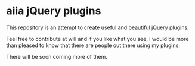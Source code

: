 aiia jQuery plugins
===================

This repository is an attempt to create useful and beautiful jQuery plugins.

Feel free to contribute at will and if you like what you see, I would be more than pleased to know that there are people out there using my plugins. 

There will be soon coming more of them.